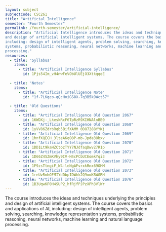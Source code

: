 ```yaml
---
layout: subject
subjectCode: CSC261
title: "Artificial Intelligence"
semester: "Fourth Semester"
permalink: /fourth-semester/artificial-intelligence/
description: "Artificial Intelligence introduces the ideas and techniques underlying the principles
and design of artificial intelligent systems. The course covers the basics and applications of AI,
including: design of intelligent agents, problem solving, searching, knowledge representation
systems, probabilistic reasoning, neural networks, machine learning and natural language
processing."
resources:
  - title: 'Syllabus'
    items:
      - title: "Artificial Intelligence Syllabus"
        id: 1Pjs54Im_vH4nwFeVObUlUEjO3XtkqqeE
  
  - title: 'Notes'
    items:
      - title: "Artificial Intelligence Note"
        id: "1f-7LKgco-qQcHoiGS8X-7q3B5k9Wct57"
  
  - title: 'Old Questions'
    items:
      - title: "Artificial Intelligence Old Question 2067"
        id: 16WDXj-_LkeskRcF6TpRzR9XIHNAlnBE0
      - title: "Artificial Intelligence Old Question 2068"
        id: 1yVV86ZdrbRqb5BifXAMM_0D87288YYKj
      - title: "Artificial Intelligence Old Question 2069"
        id: 1hnfXQECH_3lteAKqO8P-mb-Jpda38bxv
      - title: "Artificial Intelligence Old Question 2070"
        id: 1DD1Lt9kaHZCtozTYY7NJdfaqDwv27R1p
      - title: "Artificial Intelligence Old Question 2071"
        id: 1D66Z4SZmKVhy9IV-H4cPCbUCEomkYqi3
      - title: "Artificial Intelligence Old Question 2072"
        id: 1F9zsTtngiF_W4-leNgAFvrxkRnx69OHM
      - title: "Artificial Intelligence Old Question 2073"
        id: 1reUvRnhOFMIYdDbpIDWhk2Q9ooKBWGRH
      - title: "Artificial Intelligence Old Question 2076"
        id: 1B3UqwKF0H4SUP2_hfRjfPJPzXPh3VlWr
---
```

The course introduces the ideas and techniques underlying the principles
and design of artificial intelligent systems. The course covers the basics and applications of AI,
including: design of intelligent agents, problem solving, searching, knowledge representation
systems, probabilistic reasoning, neural networks, machine learning and natural language
processing.